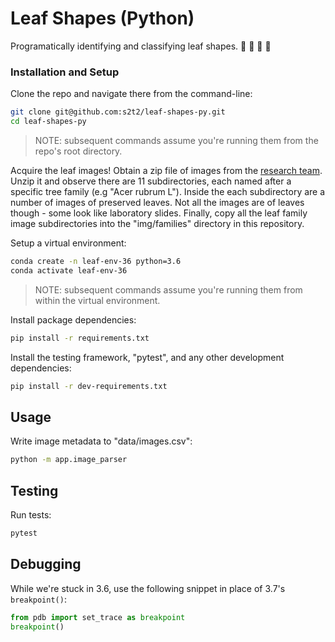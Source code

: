 # Leaf Shapes (Python)

Programatically identifying and classifying leaf shapes. :seedling: :leaves: :herb: :maple_leaf:

### Installation and Setup

Clone the repo and navigate there from the command-line:

```sh
git clone git@github.com:s2t2/leaf-shapes-py.git
cd leaf-shapes-py
```

> NOTE: subsequent commands assume you're running them from the repo's root directory.

Acquire the leaf images! Obtain a zip file of images from the [research team](http://peabody.yale.edu/). Unzip it and observe there are 11 subdirectories, each named after a specific tree family (e.g "Acer rubrum L"). Inside the each subdirectory are a number of images of preserved leaves. Not all the images are of leaves though - some look like laboratory slides. Finally, copy all the leaf family image subdirectories into the "img/families" directory in this repository.

Setup a virtual environment:

```sh
conda create -n leaf-env-36 python=3.6
conda activate leaf-env-36
```

> NOTE: subsequent commands assume you're running them from within the virtual environment.

Install package dependencies:

```sh
pip install -r requirements.txt
```

Install the testing framework, "pytest", and any other development dependencies:

```sh
pip install -r dev-requirements.txt
```

## Usage

Write image metadata to "data/images.csv":

```sh
python -m app.image_parser
```

## Testing

Run tests:

```sh
pytest
```

## Debugging

While we're stuck in 3.6, use the following snippet in place of 3.7's `breakpoint()`:

```py
from pdb import set_trace as breakpoint
breakpoint()
```

